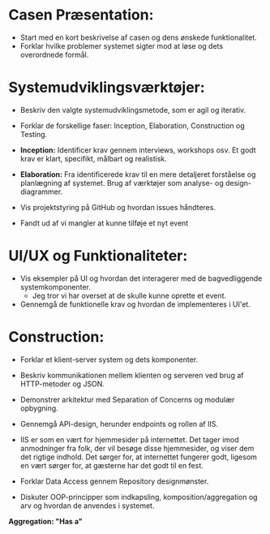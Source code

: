 # Casen Præsentation:

- Start med en kort beskrivelse af casen og dens ønskede funktionalitet.
- Forklar hvilke problemer systemet sigter mod at løse og dets overordnede formål.

# Systemudviklingsværktøjer:

- Beskriv den valgte systemudviklingsmetode, som er agil og iterativ.
- Forklar de forskellige faser: Inception, Elaboration, Construction og Testing.
- **Inception:** Identificer krav gennem interviews, workshops osv. Et godt krav er klart, specifikt, målbart og realistisk.
- **Elaboration:** Fra identificerede krav til en mere detaljeret forståelse og planlægning af systemet. Brug af værktøjer som analyse- og design-diagrammer.
- Vis projektstyring på GitHub og hvordan issues håndteres.

- Fandt ud af vi mangler at kunne tilføje et nyt event

# UI/UX og Funktionaliteter:

- Vis eksempler på UI og hvordan det interagerer med de bagvedliggende systemkomponenter.
  - Jeg tror vi har overset at de skulle kunne oprette et event.
- Gennemgå de funktionelle krav og hvordan de implementeres i UI'et.

# Construction:

- Forklar et klient-server system og dets komponenter.
- Beskriv kommunikationen mellem klienten og serveren ved brug af HTTP-metoder og JSON.
- Demonstrer arkitektur med Separation of Concerns og modulær opbygning.
- Gennemgå API-design, herunder endpoints og rollen af IIS.

- IIS er som en vært for hjemmesider på internettet. Det tager imod anmodninger fra folk, der vil besøge disse hjemmesider, og viser dem det rigtige indhold. Det sørger for, at internettet fungerer godt, ligesom en vært sørger for, at gæsterne har det godt til en fest.
- Forklar Data Access gennem Repository designmønster.
- Diskuter OOP-principper som indkapsling, komposition/aggregation og arv og hvordan de anvendes i systemet.

**Aggregation: "Has a"**
